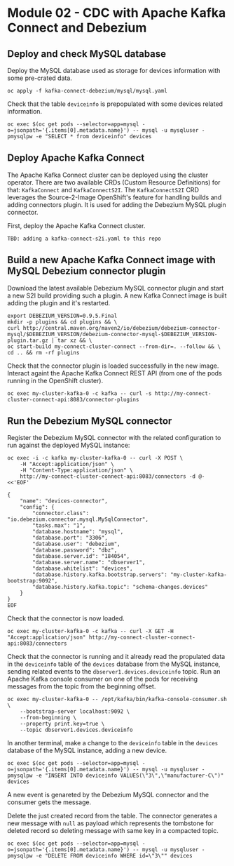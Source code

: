 # Module 02 - CDC with Apache Kafka Connect and Debezium

## Deploy and check MySQL database

Deploy the MySQL database used as storage for devices information with some pre-crated data.

```shell
oc apply -f kafka-connect-debezium/mysql/mysql.yaml
```

Check that the table `deviceinfo` is prepopulated with some devices related information.

```shell
oc exec $(oc get pods --selector=app=mysql -o=jsonpath='{.items[0].metadata.name}') -- mysql -u mysqluser -pmysqlpw -e "SELECT * from deviceinfo" devices
```

## Deploy Apache Kafka Connect

The Apache Kafka Connect cluster can be deployed using the cluster operator.
There are two available CRDs (Custom Resource Definitions) for that: `KafkaConnect` and `KafkaConnectS2I`.
The `KafkaConnectS2I` CRD leverages the Source-2-Image OpenShift's feature for handling builds and adding connectors plugin.
It is used for adding the Debezium MySQL plugin connector.

First, deploy the Apache Kafka Connect cluster.

```shell
TBD: adding a kafka-connect-s2i.yaml to this repo
```

## Build a new Apache Kafka Connect image with MySQL Debezium connector plugin

Download the latest available Debezium MySQL connector plugin and start a new S2I build providing such a plugin.
A new Kafka Connect image is built adding the plugin and it's restarted.

```shell
export DEBEZIUM_VERSION=0.9.5.Final
mkdir -p plugins && cd plugins && \
curl http://central.maven.org/maven2/io/debezium/debezium-connector-mysql/$DEBEZIUM_VERSION/debezium-connector-mysql-$DEBEZIUM_VERSION-plugin.tar.gz | tar xz && \
oc start-build my-connect-cluster-connect --from-dir=. --follow && \
cd .. && rm -rf plugins
```

Check that the connector plugin is loaded successfully in the new image.
Interact againt the Apache Kafka Connect REST API (from one of the pods running in the OpenShift cluster).

```shell
oc exec my-cluster-kafka-0 -c kafka -- curl -s http://my-connect-cluster-connect-api:8083/connector-plugins
```

## Run the Debezium MySQL connector

Register the Debezium MySQL connector with the related configuration to run against the deployed MySQL instance:

```shell
oc exec -i -c kafka my-cluster-kafka-0 -- curl -X POST \
    -H "Accept:application/json" \
    -H "Content-Type:application/json" \
    http://my-connect-cluster-connect-api:8083/connectors -d @- <<'EOF'

{
    "name": "devices-connector",
    "config": {
        "connector.class": "io.debezium.connector.mysql.MySqlConnector",
        "tasks.max": "1",
        "database.hostname": "mysql",
        "database.port": "3306",
        "database.user": "debezium",
        "database.password": "dbz",
        "database.server.id": "184054",
        "database.server.name": "dbserver1",
        "database.whitelist": "devices",
        "database.history.kafka.bootstrap.servers": "my-cluster-kafka-bootstrap:9092",
        "database.history.kafka.topic": "schema-changes.devices"
    }
}
EOF
```

Check that the connector is now loaded.

```shell
oc exec my-cluster-kafka-0 -c kafka -- curl -X GET -H "Accept:application/json" http://my-connect-cluster-connect-api:8083/connectors
```

Check that the connector is running and it already read the propulated data in the `deviceinfo` table of the `devices` database from the MySQL instance, sending related events to the `dbserver1.devices.deviceinfo` topic.
Run an Apache Kafka console consumer on one of the pods for receiving messages from the topic from the beginning offset.

```shell
oc exec my-cluster-kafka-0 -- /opt/kafka/bin/kafka-console-consumer.sh \
    --bootstrap-server localhost:9092 \
    --from-beginning \
    --property print.key=true \
    --topic dbserver1.devices.deviceinfo
```

In another terminal, make a change to the `deviceinfo` table in the `devices` database of the MySQL instance, adding a new device.

```shell
oc exec $(oc get pods --selector=app=mysql -o=jsonpath='{.items[0].metadata.name}') -- mysql -u mysqluser -pmysqlpw -e "INSERT INTO deviceinfo VALUES(\"3\",\"manufacturer-C\")" devices
```

A new event is genareted by the Debezium MySQL connector and the consumer gets the message.

Delete the just created record from the table.
The connector generates a new message with `null` as payload which represents the tombstone for deleted record so deleting message with same key in a compacted topic.

```shell
oc exec $(oc get pods --selector=app=mysql -o=jsonpath='{.items[0].metadata.name}') -- mysql -u mysqluser -pmysqlpw -e "DELETE FROM deviceinfo WHERE id=\"3\"" devices
```